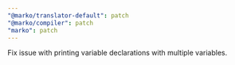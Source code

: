 ```yaml
---
"@marko/translator-default": patch
"@marko/compiler": patch
"marko": patch
---
```


Fix issue with printing variable declarations with multiple variables.

